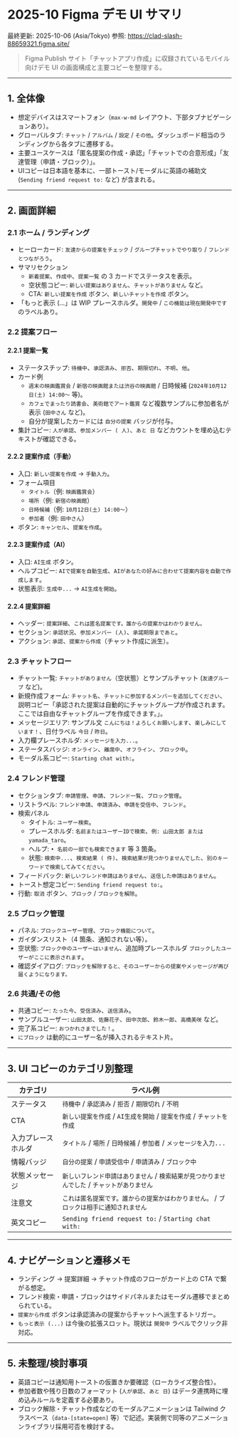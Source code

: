 # 2025-10 Figma デモ UI サマリ

最終更新: 2025-10-06 (Asia/Tokyo)
参照: https://clad-slash-88659321.figma.site/

> Figma Publish サイト「チャットアプリ作成」に収録されているモバイル向けデモ UI の画面構成と主要コピーを整理する。

---

## 1. 全体像
- 想定デバイスはスマートフォン（`max-w-md` レイアウト、下部タブナビゲーションあり）。
- グローバルタブ: `チャット` / `アルバム` / `設定` / `その他`。ダッシュボード相当のランディングから各タブに遷移する。
- 主要ユースケースは「匿名提案の作成・承認」「チャットでの合意形成」「友達管理（申請・ブロック）」。
- UIコピーは日本語を基本に、一部トースト/モーダルに英語の補助文 (`Sending friend request to:` など) が含まれる。

---

## 2. 画面詳細

### 2.1 ホーム / ランディング
- ヒーローカード: `友達からの提案をチェック` / `グループチャットでやり取り` / `フレンドとつながろう`。
- サマリセクション
  - `新着提案`、`作成中`、`提案一覧` の 3 カードでステータスを表示。
  - 空状態コピー: `新しい提案はありません`、`チャットがありません` など。
  - CTA: `新しい提案を作成` ボタン、`新しいチャットを作成` ボタン。
- 「もっと表示 (…」は WIP プレースホルダ。`開発中` / `この機能は現在開発中です` のラベルあり。

### 2.2 提案フロー

#### 2.2.1 提案一覧
- ステータスチップ: `待機中`、`承認済み`、`拒否`、`期限切れ`、`不明`、`他`。
- カード例
  - `週末の映画鑑賞会` / `新宿の映画館または渋谷の映画館` / 日時候補 (`2024年10月12日(土) 14:00〜` 等)。
  - `カフェでまったり読書会`、`美術館でアート鑑賞` など複数サンプルに参加者名が表示 (`田中さん` など)。
  - 自分が提案したカードには `自分の提案` バッジが付与。
- 集計コピー: `人が承認`、`参加メンバー ( 人)`、`あと 日` などカウントを埋め込むテキストが確認できる。

#### 2.2.2 提案作成（手動）
- 入口: `新しい提案を作成` → `手動入力`。
- フォーム項目
  - `タイトル`（例: `映画鑑賞会`）
  - `場所`（例: `新宿の映画館`）
  - `日時候補`（例: `10月12日(土) 14:00〜`）
  - `参加者`（例: `田中さん`）
- ボタン: `キャンセル`、`提案を作成`。

#### 2.2.3 提案作成（AI）
- 入口: `AI生成` ボタン。
- ヘルプコピー: `AIで提案を自動生成`、`AIがあなたの好みに合わせて提案内容を自動で作成します`。
- 状態表示: `生成中...` → `AI生成を開始`。

#### 2.2.4 提案詳細
- ヘッダー: `提案詳細`、`これは匿名提案です。誰からの提案かはわかりません。`
- セクション: `承認状況`、`参加メンバー (人)`、`承諾期限まであと`。
- アクション: `承認`、`提案から作成`（チャット作成に派生）。

### 2.3 チャットフロー
- チャット一覧: `チャットがありません`（空状態）とサンプルチャット (`友達グループ` など)。
- 新規作成フォーム: `チャット名`、`チャットに参加するメンバーを追加してください`、説明コピー「承認された提案は自動的にチャットグループが作成されます。ここでは自由なチャットグループを作成できます。」。
- メッセージエリア: サンプル文 `こんにちは！よろしくお願いします`、`楽しみにしています！`、日付ラベル `今日` / `昨日`。
- 入力欄プレースホルダ: `メッセージを入力...`。
- ステータスバッジ: `オンライン`、`離席中`、`オフライン`、`ブロック中`。
- モーダル系コピー: `Starting chat with:`。

### 2.4 フレンド管理
- セクションタブ: `申請管理`、`申請`、`フレンド一覧`、`ブロック管理`。
- リストラベル: `フレンド申請`、`申請済み`、`申請を受信中`、`フレンド`。
- 検索パネル
  - タイトル: `ユーザー検索`。
  - プレースホルダ: `名前またはユーザーIDで検索`、`例: 山田太郎 または yamada_taro`。
  - ヘルプ: `• 名前の一部でも検索できます` 等 3 箇条。
  - 状態: `検索中...`、`検索結果 ( 件)`、`検索結果が見つかりませんでした`、`別のキーワードで検索してみてください`。
- フィードバック: `新しいフレンド申請はありません`、`送信した申請はありません`。
- トースト想定コピー: `Sending friend request to:`。
- 行動: `取消` ボタン、`ブロック` / `ブロックを解除`。

### 2.5 ブロック管理
- パネル: `ブロックユーザー管理`、`ブロック機能について`。
- ガイダンスリスト（4 箇条、通知されない等）。
- 空状態: `ブロック中のユーザーはいません`、追加時プレースホルダ `ブロックしたユーザーがここに表示されます`。
- 確認ダイアログ: `ブロックを解除すると、そのユーザーからの提案やメッセージが再び届くようになります。`

### 2.6 共通/その他
- 共通コピー: `たった今`、`受信済み`、`送信済み`。
- サンプルユーザー: `山田太郎`、`佐藤花子`、`田中次郎`、`鈴木一郎`、`高橋美咲` など。
- 完了系コピー: `おつかれさまでした！`。
- `にブロック` は動的にユーザー名が挿入されるテキスト片。

---

## 3. UI コピーのカテゴリ別整理

| カテゴリ | ラベル例 |
|----------|----------|
| ステータス | `待機中` / `承認済み` / `拒否` / `期限切れ` / `不明` |
| CTA | `新しい提案を作成` / `AI生成を開始` / `提案を作成` / `チャットを作成` |
| 入力プレースホルダ | `タイトル` / `場所` / `日時候補` / `参加者` / `メッセージを入力...` |
| 情報バッジ | `自分の提案` / `申請受信中` / `申請済み` / `ブロック中` |
| 状態メッセージ | `新しいフレンド申請はありません` / `検索結果が見つかりませんでした` / `チャットがありません` |
| 注意文 | `これは匿名提案です。誰からの提案かはわかりません。` / `ブロックは相手に通知されません` |
| 英文コピー | `Sending friend request to:` / `Starting chat with:` |

---

## 4. ナビゲーションと遷移メモ
- ランディング → 提案詳細 → チャット作成のフローがカード上の CTA で繋がる想定。
- フレンド検索・申請・ブロックはサイドパネルまたはモーダル遷移でまとめられている。
- `提案から作成` ボタンは承認済みの提案からチャットへ派生するトリガー。
- `もっと表示 (...)` は今後の拡張スロット。現状は `開発中` ラベルでクリック非対応。

---

## 5. 未整理/検討事項
- 英語コピーは通知用トーストの仮置きか要確認（ローカライズ整合性）。
- 参加者数や残り日数のフォーマット (`人が承認`、`あと 日`) はデータ連携時に埋め込みルールを定義する必要あり。
- ブロック解除・チャット作成などのモーダルアニメーションは Tailwind クラスベース（`data-[state=open]` 等）で記述。実装側で同等のアニメーションライブラリ採用可否を検討する。

